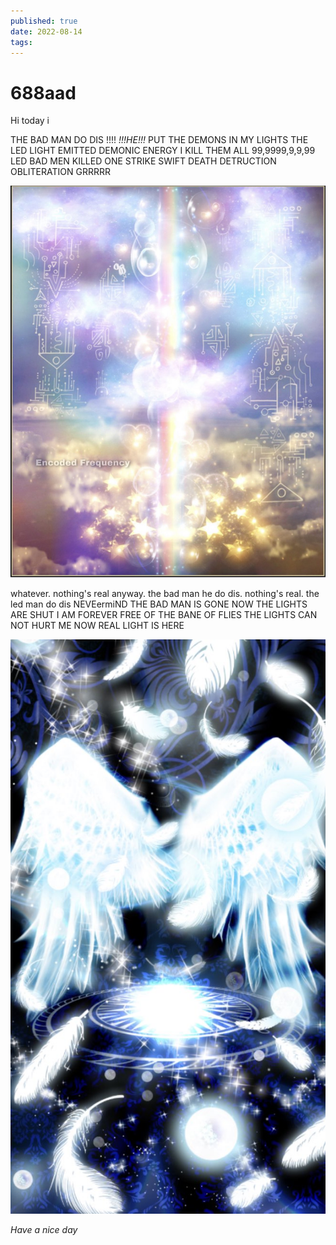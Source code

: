```yaml
---
published: true
date: 2022-08-14
tags:
---
```

# 688aad

Hi today i

THE BAD MAN DO DIS  !!!! *!!!HE!!!* PUT THE DEMONS IN MY LIGHTS THE LED LIGHT EMITTED DEMONIC ENERGY I KILL THEM ALL 99,9999,9,9,99 LED BAD MEN KILLED ONE STRIKE SWIFT DEATH DETRUCTION OBLITERATION GRRRRR

![](/images/ledlight.png)

whatever. nothing's real anyway. the bad man he do dis. nothing's real. the led man do dis NEVEermiND THE BAD MAN IS GONE NOW THE LIGHTS ARE SHUT I AM FOREVER FREE OF THE BANE OF FLIES THE LIGHTS CAN NOT HURT ME NOW REAL LIGHT IS HERE

![](/images/ledlight2.png)

*Have a nice day*